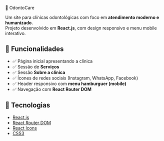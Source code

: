  🦷 OdontoCare

Um site para clínicas odontológicas com foco em **atendimento moderno e humanizado**.  
Projeto desenvolvido em **React.js**, com design responsivo e menu mobile interativo.


## 📌 Funcionalidades

- ✅ Página inicial apresentando a clínica  
- ✅ Sessão de **Serviços**  
- ✅ Sessão **Sobre a clínica**  
- ✅ Ícones de redes sociais (Instagram, WhatsApp, Facebook)  
- ✅ Header responsivo com **menu hamburguer (mobile)**  
- ✅ Navegação com **React Router DOM**  



## 🚀 Tecnologias

- [React.js](https://react.dev/)  
- [React Router DOM](https://reactrouter.com/)  
- [React Icons](https://react-icons.github.io/react-icons/)  
- [CSS3](https://developer.mozilla.org/pt-BR/docs/Web/CSS)  


